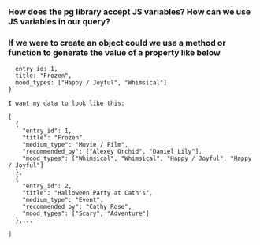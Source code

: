 ### How does the pg library accept JS variables? How can we use JS variables in our query?

### If we were to create an object could we use a method or function to generate the value of a property like below

````{
  entry_id: 1,
  title: "Frozen",
  mood_types: ["Happy / Joyful", "Whimsical"]
}```

I want my data to look like this:

[
  {
    "entry_id": 1,
    "title": "Frozen",
    "medium_type": "Movie / Film",
    "recommended_by": ["Alexey Orchid", "Daniel Lily"],
    "mood_types": ["Whimsical", "Whimsical", "Happy / Joyful", "Happy / Joyful"]
  },
  {
    "entry_id": 2,
    "title": "Halloween Party at Cath's",
    "medium_type": "Event",
    "recommended_by": "Cathy Rose",
    "mood_types": ["Scary", "Adventure"]
  },...

]
````
